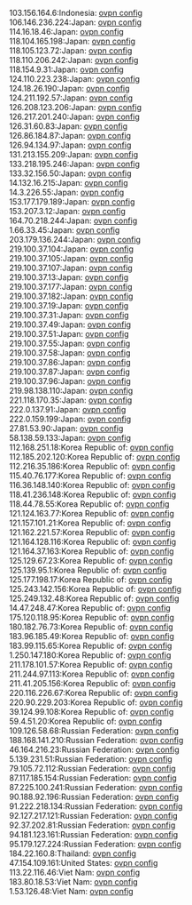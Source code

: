 103.156.164.6:Indonesia: [ovpn config](vpn/103_156_164_6.ovpn)  
106.146.236.224:Japan: [ovpn config](vpn/106_146_236_224.ovpn)  
114.16.18.46:Japan: [ovpn config](vpn/114_16_18_46.ovpn)  
118.104.165.198:Japan: [ovpn config](vpn/118_104_165_198.ovpn)  
118.105.123.72:Japan: [ovpn config](vpn/118_105_123_72.ovpn)  
118.110.206.242:Japan: [ovpn config](vpn/118_110_206_242.ovpn)  
118.154.9.31:Japan: [ovpn config](vpn/118_154_9_31.ovpn)  
124.110.223.238:Japan: [ovpn config](vpn/124_110_223_238.ovpn)  
124.18.26.190:Japan: [ovpn config](vpn/124_18_26_190.ovpn)  
124.211.192.57:Japan: [ovpn config](vpn/124_211_192_57.ovpn)  
126.208.123.206:Japan: [ovpn config](vpn/126_208_123_206.ovpn)  
126.217.201.240:Japan: [ovpn config](vpn/126_217_201_240.ovpn)  
126.31.60.83:Japan: [ovpn config](vpn/126_31_60_83.ovpn)  
126.86.184.87:Japan: [ovpn config](vpn/126_86_184_87.ovpn)  
126.94.134.97:Japan: [ovpn config](vpn/126_94_134_97.ovpn)  
131.213.155.209:Japan: [ovpn config](vpn/131_213_155_209.ovpn)  
133.218.195.246:Japan: [ovpn config](vpn/133_218_195_246.ovpn)  
133.32.156.50:Japan: [ovpn config](vpn/133_32_156_50.ovpn)  
14.132.16.215:Japan: [ovpn config](vpn/14_132_16_215.ovpn)  
14.3.226.55:Japan: [ovpn config](vpn/14_3_226_55.ovpn)  
153.177.179.189:Japan: [ovpn config](vpn/153_177_179_189.ovpn)  
153.207.3.12:Japan: [ovpn config](vpn/153_207_3_12.ovpn)  
164.70.218.244:Japan: [ovpn config](vpn/164_70_218_244.ovpn)  
1.66.33.45:Japan: [ovpn config](vpn/1_66_33_45.ovpn)  
203.179.136.244:Japan: [ovpn config](vpn/203_179_136_244.ovpn)  
219.100.37.104:Japan: [ovpn config](vpn/219_100_37_104.ovpn)  
219.100.37.105:Japan: [ovpn config](vpn/219_100_37_105.ovpn)  
219.100.37.107:Japan: [ovpn config](vpn/219_100_37_107.ovpn)  
219.100.37.13:Japan: [ovpn config](vpn/219_100_37_13.ovpn)  
219.100.37.177:Japan: [ovpn config](vpn/219_100_37_177.ovpn)  
219.100.37.182:Japan: [ovpn config](vpn/219_100_37_182.ovpn)  
219.100.37.19:Japan: [ovpn config](vpn/219_100_37_19.ovpn)  
219.100.37.31:Japan: [ovpn config](vpn/219_100_37_31.ovpn)  
219.100.37.49:Japan: [ovpn config](vpn/219_100_37_49.ovpn)  
219.100.37.51:Japan: [ovpn config](vpn/219_100_37_51.ovpn)  
219.100.37.55:Japan: [ovpn config](vpn/219_100_37_55.ovpn)  
219.100.37.58:Japan: [ovpn config](vpn/219_100_37_58.ovpn)  
219.100.37.86:Japan: [ovpn config](vpn/219_100_37_86.ovpn)  
219.100.37.87:Japan: [ovpn config](vpn/219_100_37_87.ovpn)  
219.100.37.96:Japan: [ovpn config](vpn/219_100_37_96.ovpn)  
219.98.138.110:Japan: [ovpn config](vpn/219_98_138_110.ovpn)  
221.118.170.35:Japan: [ovpn config](vpn/221_118_170_35.ovpn)  
222.0.137.91:Japan: [ovpn config](vpn/222_0_137_91.ovpn)  
222.0.159.199:Japan: [ovpn config](vpn/222_0_159_199.ovpn)  
27.81.53.90:Japan: [ovpn config](vpn/27_81_53_90.ovpn)  
58.138.59.133:Japan: [ovpn config](vpn/58_138_59_133.ovpn)  
112.168.251.18:Korea Republic of: [ovpn config](vpn/112_168_251_18.ovpn)  
112.185.202.120:Korea Republic of: [ovpn config](vpn/112_185_202_120.ovpn)  
112.216.35.186:Korea Republic of: [ovpn config](vpn/112_216_35_186.ovpn)  
115.40.76.177:Korea Republic of: [ovpn config](vpn/115_40_76_177.ovpn)  
116.36.148.140:Korea Republic of: [ovpn config](vpn/116_36_148_140.ovpn)  
118.41.236.148:Korea Republic of: [ovpn config](vpn/118_41_236_148.ovpn)  
118.44.78.55:Korea Republic of: [ovpn config](vpn/118_44_78_55.ovpn)  
121.124.163.77:Korea Republic of: [ovpn config](vpn/121_124_163_77.ovpn)  
121.157.101.21:Korea Republic of: [ovpn config](vpn/121_157_101_21.ovpn)  
121.162.221.57:Korea Republic of: [ovpn config](vpn/121_162_221_57.ovpn)  
121.164.128.116:Korea Republic of: [ovpn config](vpn/121_164_128_116.ovpn)  
121.164.37.163:Korea Republic of: [ovpn config](vpn/121_164_37_163.ovpn)  
125.129.67.23:Korea Republic of: [ovpn config](vpn/125_129_67_23.ovpn)  
125.139.95.1:Korea Republic of: [ovpn config](vpn/125_139_95_1.ovpn)  
125.177.198.17:Korea Republic of: [ovpn config](vpn/125_177_198_17.ovpn)  
125.243.142.156:Korea Republic of: [ovpn config](vpn/125_243_142_156.ovpn)  
125.249.132.48:Korea Republic of: [ovpn config](vpn/125_249_132_48.ovpn)  
14.47.248.47:Korea Republic of: [ovpn config](vpn/14_47_248_47.ovpn)  
175.120.118.95:Korea Republic of: [ovpn config](vpn/175_120_118_95.ovpn)  
180.182.76.73:Korea Republic of: [ovpn config](vpn/180_182_76_73.ovpn)  
183.96.185.49:Korea Republic of: [ovpn config](vpn/183_96_185_49.ovpn)  
183.99.115.65:Korea Republic of: [ovpn config](vpn/183_99_115_65.ovpn)  
1.250.147.180:Korea Republic of: [ovpn config](vpn/1_250_147_180.ovpn)  
211.178.101.57:Korea Republic of: [ovpn config](vpn/211_178_101_57.ovpn)  
211.244.97.113:Korea Republic of: [ovpn config](vpn/211_244_97_113.ovpn)  
211.41.205.156:Korea Republic of: [ovpn config](vpn/211_41_205_156.ovpn)  
220.116.226.67:Korea Republic of: [ovpn config](vpn/220_116_226_67.ovpn)  
220.90.229.203:Korea Republic of: [ovpn config](vpn/220_90_229_203.ovpn)  
39.124.99.108:Korea Republic of: [ovpn config](vpn/39_124_99_108.ovpn)  
59.4.51.20:Korea Republic of: [ovpn config](vpn/59_4_51_20.ovpn)  
109.126.58.68:Russian Federation: [ovpn config](vpn/109_126_58_68.ovpn)  
188.168.141.210:Russian Federation: [ovpn config](vpn/188_168_141_210.ovpn)  
46.164.216.23:Russian Federation: [ovpn config](vpn/46_164_216_23.ovpn)  
5.139.231.51:Russian Federation: [ovpn config](vpn/5_139_231_51.ovpn)  
79.105.72.112:Russian Federation: [ovpn config](vpn/79_105_72_112.ovpn)  
87.117.185.154:Russian Federation: [ovpn config](vpn/87_117_185_154.ovpn)  
87.225.100.241:Russian Federation: [ovpn config](vpn/87_225_100_241.ovpn)  
90.188.92.196:Russian Federation: [ovpn config](vpn/90_188_92_196.ovpn)  
91.222.218.134:Russian Federation: [ovpn config](vpn/91_222_218_134.ovpn)  
92.127.217.121:Russian Federation: [ovpn config](vpn/92_127_217_121.ovpn)  
92.37.202.81:Russian Federation: [ovpn config](vpn/92_37_202_81.ovpn)  
94.181.123.161:Russian Federation: [ovpn config](vpn/94_181_123_161.ovpn)  
95.179.127.224:Russian Federation: [ovpn config](vpn/95_179_127_224.ovpn)  
184.22.160.8:Thailand: [ovpn config](vpn/184_22_160_8.ovpn)  
47.154.109.161:United States: [ovpn config](vpn/47_154_109_161.ovpn)  
113.22.116.46:Viet Nam: [ovpn config](vpn/113_22_116_46.ovpn)  
183.80.18.53:Viet Nam: [ovpn config](vpn/183_80_18_53.ovpn)  
1.53.126.48:Viet Nam: [ovpn config](vpn/1_53_126_48.ovpn)  
